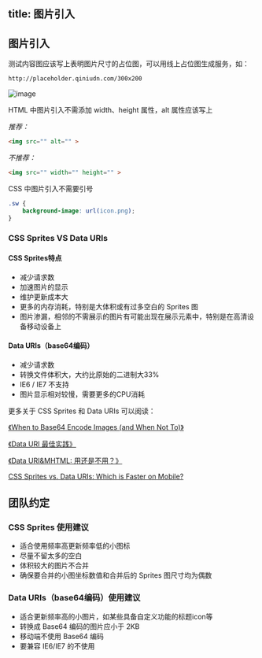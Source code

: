 title: 图片引入
---

## 图片引入

测试内容图应该写上表明图片尺寸的占位图，可以用线上占位图生成服务，如：

```html
http://placeholder.qiniudn.com/300x200
```

![image](http://placeholder.qiniudn.com/300x200)



HTML 中图片引入不需添加 width、height 属性，alt 属性应该写上

*推荐：*

```html
<img src="" alt="" >
```

*不推荐：*

```html
<img src="" width="" height="" >
```

CSS 中图片引入不需要引号

```css
.sw {
    background-image: url(icon.png);
}
```

### CSS Sprites VS Data URIs

#### CSS Sprites特点

* 减少请求数
* 加速图片的显示
* 维护更新成本大
* 更多的内存消耗，特别是大体积或有过多空白的 Sprites 图 
* 图片渗漏，相邻的不需展示的图片有可能出现在展示元素中，特别是在高清设备移动设备上

#### Data URIs（base64编码）

* 减少请求数
* 转换文件体积大，大约比原始的二进制大33%
* IE6 / IE7 不支持
* 图片显示相对较慢，需要更多的CPU消耗



更多关于 CSS Sprites 和 Data URIs 可以阅读：

[《When to Base64 Encode Images (and When Not To)》](http://davidbcalhoun.com/2011/when-to-base64-encode-images-and-when-not-to/)

[《Data URI 最佳实践》](http://madscript.com/html5/datauri-best-practice/)

[《Data URI&MHTML: 用还是不用？》](http://www.99css.com/492/)

[CSS Sprites vs. Data URIs: Which is Faster on Mobile?](http://www.mobify.com/blog/css-sprites-vs-data-uris-which-is-faster-on-mobile/)

## 团队约定

### CSS Sprites 使用建议

* 适合使用频率高更新频率低的小图标
* 尽量不留太多的空白
* 体积较大的图片不合并
* 确保要合并的小图坐标数值和合并后的 Sprites 图尺寸均为偶数


### Data URIs（base64编码）使用建议

* 适合更新频率高的小图片，如某些具备自定义功能的标题icon等
* 转换成 Base64 编码的图片应小于 2KB
* 移动端不使用 Base64 编码 
* 要兼容 IE6/IE7 的不使用
